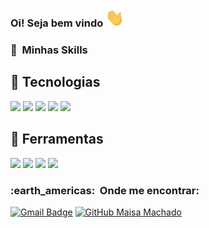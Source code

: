 <h3> Oi! Seja bem vindo <img src="https://raw.githubusercontent.com/ABSphreak/ABSphreak/master/gifs/Hi.gif" width="30px"></h3>
<!-- <img align='right' src="https://pbs.twimg.com/media/EUX9kfHX0AQdBTk.jpg" width='25%'> -->


<h3> 🌻 &nbsp;Minhas Skills </h3> 



## :wrench: Tecnologias
![](https://img.shields.io/badge/HTML5-E34F26?style=for-the-badge&logo=html5&logoColor=white)
![](https://img.shields.io/badge/CSS3-1572B6?style=for-the-badge&logo=css3&logoColor=white)
![](https://img.shields.io/badge/Java-ED8B00?style=for-the-badge&logo=java&logoColor=white)
![](https://img.shields.io/badge/Spring_Boot-F2F4F9?style=for-the-badge&logo=spring-boot)
![](https://img.shields.io/badge/JavaScript-323330?style=for-the-badge&logo=javascript&logoColor=F7DF1E)

## :wrench: Ferramentas
![](https://img.shields.io/badge/Visual_Studio_Code-0078D4?style=for-the-badge&logo=visual%20studio%20code&logoColor=white)
![](https://img.shields.io/badge/Git-F05032?style=for-the-badge&logo=git&logoColor=white)
![](https://img.shields.io/badge/Ubuntu-E95420?style=for-the-badge&logo=ubuntu&logoColor=white)
![](https://img.shields.io/badge/Windows-0078D6?style=for-the-badge&logo=windows&logoColor=white)

<h3> :earth_americas: &nbsp;Onde me encontrar: </h3> 


[![Gmail Badge](https://img.shields.io/badge/-maisamachado2001@gmail.com-006bed?style=flat-square&logo=Gmail&logoColor=white&link=mailto:maisamachado2001@gmail.com)](mailto:maisamachado2001@gmail.com)
[![GitHub Maisa Machado](https://img.shields.io/github/followers/maisamachado?label=follow&style=social)](https://github.com/maisamachado)
